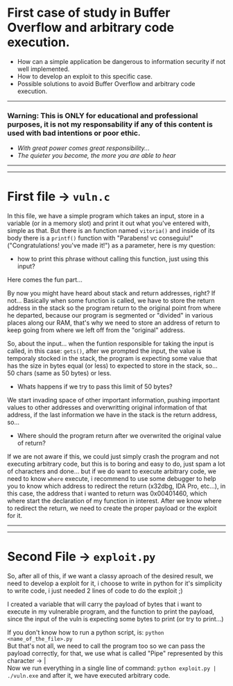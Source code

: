 # First case of study in Buffer Overflow and arbitrary code execution.
- How can a simple application be dangerous to information security if not well implemented.
- How to develop an exploit to this specific case.
- Possible solutions to avoid Buffer Overflow and arbitrary code execution. 
---
### **Warning**: This is **ONLY** for educational and professional purposes, it is not my responsability if any of this content is used with bad intentions or poor ethic. 
- _With great power comes great responsibility..._
- _The quieter you become, the more you are able to hear_
---
---
# First file &rarr; `vuln.c` 

In this file, we have a simple program which takes an input, store in a variable (or in a memory slot) and print it out what you've entered with, simple as that.
But there is an function named `vitoria()` and inside of its body there is a `printf()` function with "Parabens! vc conseguiu!"  ("Congratulations! you've made it!") as a parameter, here is my question:
- how to print this phrase without calling this function, just using this input?

Here comes the fun part...

By now you might have heard about stack and return addresses, right? If not... Basically when some function is called, we have to store the return address in the stack so the program return to the original point from where he departed, because our program is segmented or "divided" in various places along our RAM, that's why we need to store an address of return to keep going from where we left off from the "original" address.

So, about the input... when the funtion responsible for taking the input is called, in this case: `gets()`, after we prompted the input, the value is temporaly stocked in the stack, the program is expecting some value that has the size in bytes equal (or less) to expected to store in the stack, so... 50 chars (same as 50 bytes) or less.

- Whats happens if we try to pass this limit of 50 bytes?

We start invading space of other important information, pushing important values to other addresses and overwritting original information of that address, if the last information we have in the stack is the return address, so... 

- Where should the program return after we overwrited the original value of return?

If we are not aware if this, we could just simply crash the program and not executing arbitrary code, but this is to boring and easy to do, just spam a lot of characters and done... but if we do want to execute arbitrary code, we need to know `where` execute, i recommend to use some debugger to help you to know which address to redirect the return (x32dbg, IDA Pro, etc...), in this case, the address that i wanted to return was 0x00401460, which where start the declaration of my function in interest. After we know where to redirect the return, we need to create the proper payload or the exploit for it.

---
---
# Second File &rarr; ``exploit.py``

So, after all of this, if we want a classy aproach of the desired result, we need to develop a exploit for it, i choose to write in python for it's simplicity to write code, i just needed 2 lines of code to do the exploit ;) <br>

I created a variable that will carry the payload of bytes that i want to execute in my vulnerable program, and the function to print the payload, since the input of the vuln is expecting some bytes to print (or try to print...)

If you don't know how to run a python script, is: `python <name_of_the_file>.py`<br>
But that's not all, we need to call the program too so we can pass the payload correctly, for that, we use what is called "Pipe" represented by this character &rarr; | <br>
Now we run everything in a single line of command: `python exploit.py | ./vuln.exe` and after it, we have executed arbitrary code.